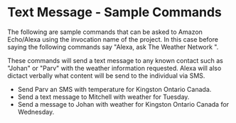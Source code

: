 # Text Message - Sample Commands

The following are sample commands that can be asked to Amazon Echo/Alexa using the invocation name of the project.
In this case before saying the following commands say "Alexa, ask The Weather Network <command>".
	
These commands will send a text message to any known contact such as "Johan" or "Parv" with the weather information requested.
Alexa will also dictact verbally what content will be send to the individual via SMS.
	
* Send Parv an SMS with temperature for Kingston Ontario Canada.
* Send a text message to Mitchell with weather for Tuesday.
* Send a message to Johan with weather for Kingston Ontario Canada for Wednesday.